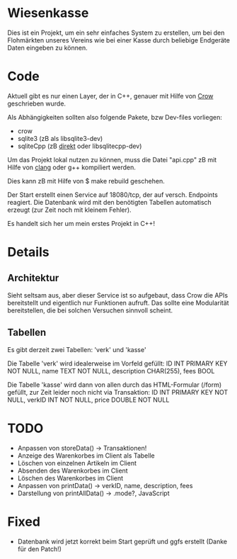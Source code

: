 # Wiesenkasse
Dies ist ein Projekt, um ein sehr einfaches System zu erstellen, um bei den Flohmärkten unseres Vereins wie bei einer Kasse durch beliebige Endgeräte Daten eingeben zu können.

# Code
Aktuell gibt es nur einen Layer, der in C++, genauer mit Hilfe von [Crow](https://crowcpp.org/master/) geschrieben wurde.

Als Abhängigkeiten sollten also folgende Pakete, bzw Dev-files vorliegen:
  * crow
  * sqlite3 (zB als libsqlite3-dev)
  * sqliteCpp (zB [direkt](https://github.com/SRombauts/SQLiteCpp) oder libsqlitecpp-dev)

Um das Projekt lokal nutzen zu können, muss die Datei "api.cpp" zB mit Hilfe von [clang](https://man.openbsd.org/clang.1) oder g++ kompiliert werden.

Dies kann zB mit Hilfe von
$ make rebuild geschehen.

Der Start erstellt einen Service auf 18080/tcp, der auf versch. Endpoints reagiert.
Die Datenbank wird mit den benötigten Tabellen automatisch erzeugt (zur Zeit noch mit kleinem Fehler).

Es handelt sich her um mein erstes Projekt in C++!

# Details
## Architektur
Sieht seltsam aus, aber dieser Service ist so aufgebaut, dass Crow die APIs bereitstellt und eigentlich nur Funktionen aufruft. Das sollte eine Modularität bereitstellen, die bei solchen Versuchen sinnvoll scheint.

## Tabellen
Es gibt derzeit zwei Tabellen: 'verk' und 'kasse'

Die Tabelle 'verk' wird idealerweise im Vorfeld gefüllt:
    ID INT PRIMARY KEY NOT NULL,
    name TEXT NOT NULL,
    description CHAR(255),
    fees BOOL

Die Tabelle 'kasse' wird dann von allen durch das HTML-Formular (<host>/form) gefüllt, zur Zeit leider noch nicht via Transaktion:
    ID INT PRIMARY KEY NOT NULL,
    verkID INT NOT NULL,
    price DOUBLE NOT NULL

# TODO
  * Anpassen von storeData() -> Transaktionen!
  * Anzeige des Warenkorbes im Client als Tabelle
  * Löschen von einzelnen Artikeln im Client
  * Absenden des Warenkorbes im Client
  * Löschen des Warenkorbes im Client
  * Anpassen von printData() -> verkID, name, description, fees
  * Darstellung von printAllData() -> .mode?, JavaScript

# Fixed
  * Datenbank wird jetzt korrekt beim Start geprüft und ggfs erstellt (Danke für den Patch!)

